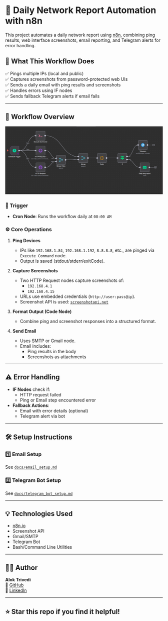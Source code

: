 # 🚀 Daily Network Report Automation with n8n

This project automates a daily network report using [n8n](https://n8n.io), combining ping results, web interface screenshots, email reporting, and Telegram alerts for error handling.

## 📌 What This Workflow Does

✅ Pings multiple IPs (local and public)  
✅ Captures screenshots from password-protected web UIs  
✅ Sends a daily email with ping results and screenshots  
✅ Handles errors using IF nodes  
✅ Sends fallback Telegram alerts if email fails

---

## 📂 Workflow Overview

![Workflow Diagram](Daily-network-monitoring-n8n/assets/workflow-screenshot.png) 

### 🔁 Trigger

- **Cron Node**: Runs the workflow daily at `08:00 AM`

### ⚙️ Core Operations

1. **Ping Devices**  
   - IPs like `192.168.1.84`, `192.168.1.192`, `8.8.8.8`, etc., are pinged via `Execute Command` node.
   - Output is saved (stdout/stderr/exitCode).

2. **Capture Screenshots**  
   - Two HTTP Request nodes capture screenshots of:
     - `192.168.4.1`
     - `192.168.4.15`
   - URLs use embedded credentials (`http://user:pass@ip`).
   - Screenshot API is used: [`screenshotapi.net`](https://screenshotapi.net)

3. **Format Output (Code Node)**  
   - Combine ping and screenshot responses into a structured format.

4. **Send Email**  
   - Uses SMTP or Gmail node.
   - Email includes:
     - Ping results in the body
     - Screenshots as attachments

---

## ⚠️ Error Handling

- **IF Nodes** check if:
  - HTTP request failed
  - Ping or Email step encountered error
- **Fallback Actions**:
  - Email with error details (optional)
  - Telegram alert via bot

---

## 🛠️ Setup Instructions

### 1️⃣ Email Setup

See [`docs/email_setup.md`](docs/email_setup.md)

### 2️⃣ Telegram Bot Setup

See [`docs/telegram_bot_setup.md`](docs/telegram_bot_setup.md)

---

## 💡 Technologies Used

- [n8n.io](https://n8n.io)
- Screenshot API
- Gmail/SMTP
- Telegram Bot
- Bash/Command Line Utilities

---

## 🧑‍💻 Author

**Alok Trivedi**  
🔗 [GitHub](https://github.com/Alok77it)  
🔗 [LinkedIn](https://www.linkedin.com/in/alok-trivedi-27279a34b/)

---

## ⭐️ Star this repo if you find it helpful!
